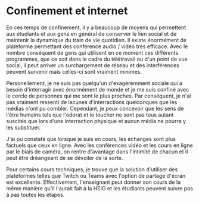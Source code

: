 # Confinement et internet

En ces temps de confinement, il y a beaucoup de moyens qui permettent aux étudiants et aux gens en général de conserver le lien social et de maintenir la dynamique du train de vie quotidien. Il existe énormément de plateforme permettant des conférence audio / vidéo très efficace. Avec le nombre conséquent de gens qui utilisent en ce moment ces différents programmes, que ce soit dans le cadre du télétravail ou d'un point de vue social, il peut arriver un surchargement de réseau et des interférences peuvent survenir mais celles-ci sont vraiment minimes. 

Personellement, je ne suis pas quelqu'un d'exagéremment sociale qui a besoin d'interragir avec énormément de monde et je me suis confiné avec le cercle de personnes qui me sont le plus proches. Par conséquent, je n'ai pas vraiment ressenti de lacunes d'interractions quelconques que les médias n'ont pu combler. Cependant, je peux concevoir que les sens de l'être humains tels que l'odorat et le toucher ne sont pas tous autant suscités que lors d'une interraction physique et aucun média ne pourra y les substituer. 

J'ai pu constaté que lorsque je suis en cours, les échanges sont plus factuels que ceux en ligne. Avec les conférences vidéo et les cours en ligne par le biais de caméra, on rentre d'avantage dans l'intimité de chacun et il peut être dréangeant de se dévoiler de la sorte. 

Pour certains cours techniques, je trouve que la solution d'utiliser des plateformes telles que Twitch ou Teams avec l'option de partage d'écran est excellente. Effectivement, l'enseignant peut donner son cours de la même manière qu'il l'aurait fait à la HEIG et les étudiants peuvent suivre pas à pas toutes les étapes. 
